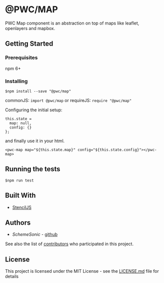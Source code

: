 # @PWC/MAP

PWC Map component is an abstraction on top of maps like leaflet, openlayers and mapbox. 

## Getting Started

### Prerequisites

npm 6+ 

### Installing

```$npm install --save "@pwc/map"```


commonJS:
```import @pwc/map``` 
or
requireJS:
```require "@pwc/map"```

Configuring the initial setup:
``` 
this.state = 
  map: null,
  config: {}
};
```

and finally use it in your html.

```<pwc-map map="${this.state.map}" config="${this.state.config}"></pwc-map>```

## Running the tests

```$npm run test```

## Built With

* [StencilJS](https://stenciljs.com/)

## Authors

* *SchemeSonic* - [github](https://github.com/schemesonic)

See also the list of [contributors](https://github.com/paraboly/@pwc-map/contributors) who participated in this project.

## License

This project is licensed under the MIT License - see the [LICENSE.md](LICENSE.md) file for details
